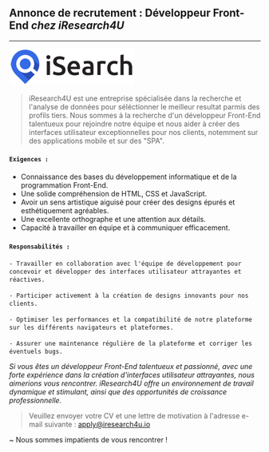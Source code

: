 ## **Annonce de recrutement :** Développeur Front-End *chez iResearch4U*

---

![iSearch](/exercices/asset/images/logo-isearch.png "Image")

> iResearch4U est une entreprise spécialisée dans la recherche et l'analyse de données pour séléctionner le meilleur resultat parmis des profils tiers.
> Nous sommes à la recherche d'un développeur Front-End talentueux pour rejoindre notre équipe et nous aider à créer des interfaces utilisateur exceptionnelles pour nos clients, notemment sur des applications mobile et sur des "SPA".

#### **`Exigences :`**

- Connaissance des bases du développement informatique et de la programmation Front-End.
- Une solide compréhension de HTML, CSS et JavaScript.
- Avoir un sens artistique aiguisé pour créer des designs épurés et esthétiquement agréables.
- Une excellente orthographe et une attention aux détails.
- Capacité à travailler en équipe et à communiquer efficacement.

#### **`Responsabilités :`**

```
- Travailler en collaboration avec l'équipe de développement pour concevoir et développer des interfaces utilisateur attrayantes et réactives.

- Participer activement à la création de designs innovants pour nos clients.

- Optimiser les performances et la compatibilité de notre plateforme sur les différents navigateurs et plateformes.

- Assurer une maintenance régulière de la plateforme et corriger les éventuels bugs.
```

*Si vous êtes un développeur Front-End talentueux et passionné, avec une forte expérience dans la création d'interfaces utilisateur attrayantes, nous aimerions vous rencontrer. iResearch4U offre un environnement de travail dynamique et stimulant, ainsi que des opportunités de croissance professionnelle.*

> Veuillez envoyer votre CV et une lettre de motivation à l'adresse e-mail suivante : [apply@iresearch4u.io](mailto:apply@iresearch4u.io)


~ Nous sommes impatients de vous rencontrer !